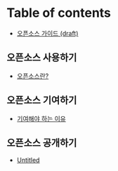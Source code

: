 # Table of contents

* [오픈소스 가이드 \(draft\)](README.md)

## 오픈소스 사용하기 <a id="use"></a>

* [오픈소스란?](use/meaning.md)

## 오픈소스 기여하기 <a id="contribute"></a>

* [기여해야 하는 이유](contribute/expect.md)

## 오픈소스 공개하기 <a id="undefined-2"></a>

* [Untitled](undefined-2/untitled.md)

